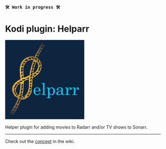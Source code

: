 ### `🛠️ Work in progress 🛠️` ###

# Kodi plugin: Helparr #

<img src="/resources/images/icon.png" width="256" height="256"/>

Helper plugin for adding movies to Radarr and/or TV shows to Sonarr.

---

Check out the [concept](../../wiki/Concept) in the wiki.
